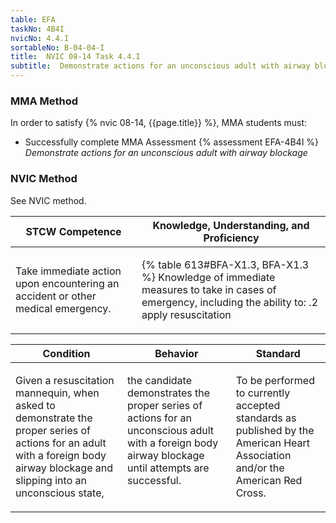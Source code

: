 ```yaml
---
table: EFA
taskNo: 4B4I
nvicNo: 4.4.I 
sortableNo: B-04-04-I
title:  NVIC 08-14 Task 4.4.I
subtitle:  Demonstrate actions for an unconscious adult with airway blockage
---
```



### MMA Method

In order to satisfy  {% nvic 08-14, {{page.title}}  %}, MMA students must:

* Successfully complete MMA Assessment {% assessment EFA-4B4I %} *Demonstrate actions for an unconscious adult with airway blockage*


### NVIC Method

<a onclick="togglevisibility('nvic_methods')" >See NVIC method.</a>

<div id='nvic_methods' class='hide'>

<table>
<thead>
<tr>
<th class='forty'> STCW Competence </th>
<th class='sixty'> Knowledge, Understanding, and Proficiency </th>
</tr>
</thead>




<tbody>
<tr><td markdown='1'>

Take immediate action upon encountering an accident or other medical emergency.

</td><td markdown='1'>

{% table 613#BFA-X1.3, BFA-X1.3 %} Knowledge of immediate measures to take in cases of emergency, including the ability to:
.2  apply resuscitation

</td></tr>


</tbody>
</table>


<table>
<thead>
<tr><th class='twenty'>  Condition </th><th class='twenty'> Behavior </th><th  class='sixty'>Standard </th></tr>
</thead>
<tbody >



<tr><td markdown='1'>

Given a resuscitation mannequin, when asked to demonstrate the proper series of actions for an adult with a foreign body airway blockage and slipping into an unconscious state,

</td><td markdown='1'>

the candidate demonstrates the proper series of actions for an unconscious adult with a foreign body airway blockage until attempts are successful.

<br>

<div class="tooltip" markdown='1'>



</div>


</td><td markdown='1'>

To be performed to currently accepted standards as published by the American Heart Association and/or the American Red Cross.

</td></tr>
</tbody>
</table>
</div>
